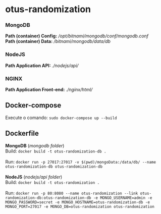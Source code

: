 # otus-randomization
### MongoDB
**Path (container) Config:** _/opt/bitnami/mongodb/conf/mongodb.conf_
<br>
**Path (container) Data:** _/bitnami/mongodb/data/db_

### NodeJS
**Path Application API:** _./nodejs/api/_

### NGINX
**Path Application Front-end:** _./nginx/html/_

## Docker-compose
Execute o comando: 
`sudo docker-compose up --build`

## Dockerfile
**MongoDB** (_mongodb folder_)
<br>
Build:
`docker build -t otus-randomization-db .` 
<br>
<br>
Run:
`docker run -p 27017:27017 -v $(pwd)/mongoData:/data/db/ --name otus-randomization-db otus-randomization-db`
<br>
<br>
**NodeJS** (_nodejs/api folder_)<br>
Build:
`docker build -t otus-randomization .`
<br>
<br>
Run: 
`docker run -p 80:8080 --name otus-randomization --link otus-randomization-db:otus-randomization-db -e MONGO_USERNAME=admin -e MONGO_PASSWORD=secret -e MONGO_HOSTNAME=otus-randomization-db -e MONGO_PORT=27017 -e MONGO_DB=otus-randomization otus-randomization`